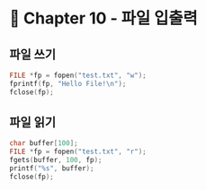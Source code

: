 # 📘 Chapter 10 - 파일 입출력

## 파일 쓰기
```c
FILE *fp = fopen("test.txt", "w");
fprintf(fp, "Hello File!\n");
fclose(fp);
```

## 파일 읽기
```c
char buffer[100];
FILE *fp = fopen("test.txt", "r");
fgets(buffer, 100, fp);
printf("%s", buffer);
fclose(fp);
```
